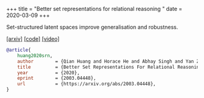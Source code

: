 +++
title = "Better set representations for relational reasoning "
date = 2020-03-09
+++

Set-structured latent spaces improve generalisation and robustness.

[[arxiv]](https://arxiv.org/abs/2003.04448)
[[code]](https://github.com/CUVL/SSLR)
[[video]](https://www.youtube.com/watch?v=Yhe5mZ-i6-Y)

```bib
@article{
    huang2020srn,
    author        = {Qian Huang and Horace He and Abhay Singh and Yan Zhang and Ser-Nam Lim and Austin Benson},
    title         = {Better Set Representations For Relational Reasoning},
    year          = {2020},
    eprint        = {2003.04448},
    url           = {https://arxiv.org/abs/2003.04448},
}
```